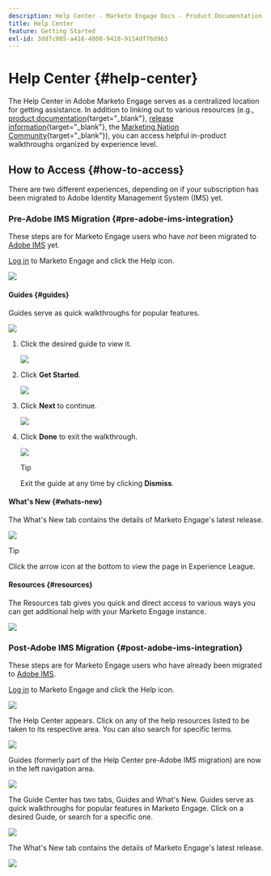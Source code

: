 ```yaml
---
description: Help Center - Marketo Engage Docs - Product Documentation
title: Help Center
feature: Getting Started
exl-id: 3dd7c005-a416-4808-9418-9114df76d963
---
```

# Help Center {#help-center}

The Help Center in Adobe Marketo Engage serves as a centralized location for getting assistance. In addition to linking out to various resources (e.g., [product documentation](/help/marketo/home.md){target="_blank"}, [release information](/help/marketo/release-notes/current.md){target="_blank"}, the [Marketing Nation Community](https://nation.marketo.com/){target="_blank"}), you can access helpful in-product walkthroughs organized by experience level.

## How to Access {#how-to-access}

There are two different experiences, depending on if your subscription has been migrated to Adobe Identity Management System (IMS) yet.

### Pre-Adobe IMS Migration {#pre-adobe-ims-integration}

These steps are for Marketo Engage users who have _not_ been migrated to [Adobe IMS](/help/marketo/product-docs/administration/marketo-with-adobe-identity/adobe-identity-management-overview.md) yet.

[Log in](http://login.marketo.com/) to Marketo Engage and click the Help icon.

   ![](assets/help-center-1.png)

#### Guides {#guides}

Guides serve as quick walkthroughs for popular features.

   ![](assets/help-center-2.png)

1. Click the desired guide to view it.

   ![](assets/help-center-3.png)

1. Click **Get Started**.

   ![](assets/help-center-4.png)

1. Click **Next** to continue.

   ![](assets/help-center-5.png)

1. Click **Done** to exit the walkthrough.

   ![](assets/help-center-6.png)

   >[!TIP]
   >
   >Exit the guide at any time by clicking **Dismiss**.

#### What's New {#whats-new}

The What's New tab contains the details of Marketo Engage's latest release.

   ![](assets/help-center-7.png)

   >[!TIP]
   >
   >Click the arrow icon at the bottom to view the page in Experience League.

#### Resources {#resources}

The Resources tab gives you quick and direct access to various ways you can get additional help with your Marketo Engage instance.

   ![](assets/help-center-8.png)

### Post-Adobe IMS Migration {#post-adobe-ims-integration}

These steps are for Marketo Engage users who have already been migrated to [Adobe IMS](/help/marketo/product-docs/administration/marketo-with-adobe-identity/adobe-identity-management-overview.md).

[Log in](https://experience.adobe.com/) to Marketo Engage and click the Help icon.

   ![](assets/help-center-9.png)

The Help Center appears. Click on any of the help resources listed to be taken to its respective area. You can also search for specific terms.

   ![](assets/help-center-10.png)

Guides (formerly part of the Help Center pre-Adobe IMS migration) are now in the left navigation area.

   ![](assets/help-center-11.png)

The Guide Center has two tabs, Guides and What's New. Guides serve as quick walkthroughs for popular features in Marketo Engage. Click on a desired Guide, or search for a specific one.

   ![](assets/help-center-12.png)

The What's New tab contains the details of Marketo Engage's latest release.

   ![](assets/help-center-13.png)
